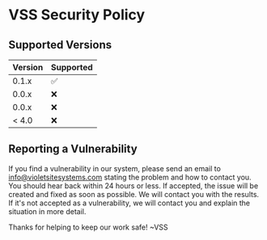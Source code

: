 # VSS Security Policy

## Supported Versions


| Version | Supported          |
| ------- | ------------------ |
| 0.1.x   | :white_check_mark: |
| 0.0.x   | :x:                |
| 0.0.x   | :x: |
| < 4.0   | :x:                |

## Reporting a Vulnerability


If you find a vulnerability in our system, please send an email to info@violetsitesystems.com stating the problem and how to contact you. 
You should hear back within 24 hours or less.  If accepted, the issue will be created and fixed as soon as possible. We will contact you with the results. 
If it's not accepted as a vulnerability, we will contact you and explain the situation in more detail.  

Thanks for helping  to keep our work safe!  ~VSS

